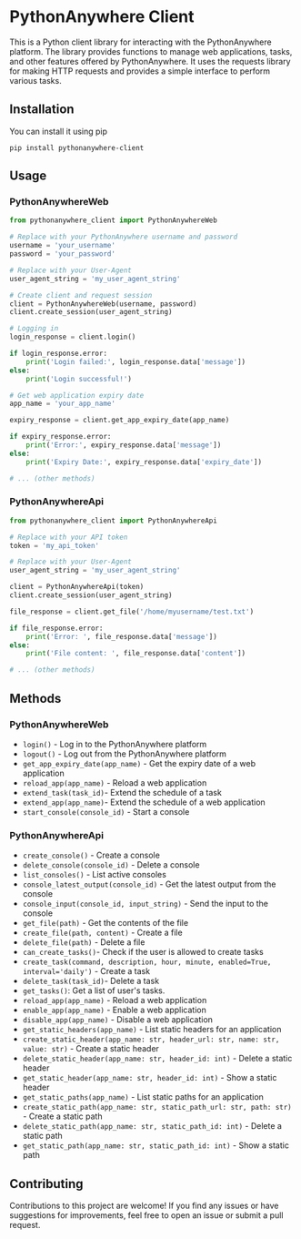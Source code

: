 # PythonAnywhere Client

This is a Python client library for interacting with the PythonAnywhere platform. The library provides functions to
manage web applications, tasks, and other features offered by PythonAnywhere. It uses the requests library for making
HTTP requests and provides a simple interface to perform various tasks.

## Installation

You can install it using pip

```shell
pip install pythonanywhere-client
```

## Usage

### PythonAnywhereWeb

```python
from pythonanywhere_client import PythonAnywhereWeb

# Replace with your PythonAnywhere username and password
username = 'your_username'
password = 'your_password'

# Replace with your User-Agent
user_agent_string = 'my_user_agent_string'

# Create client and request session
client = PythonAnywhereWeb(username, password)
client.create_session(user_agent_string)

# Logging in
login_response = client.login()

if login_response.error:
    print('Login failed:', login_response.data['message'])
else:
    print('Login successful!')

# Get web application expiry date
app_name = 'your_app_name'

expiry_response = client.get_app_expiry_date(app_name)

if expiry_response.error:
    print('Error:', expiry_response.data['message'])
else:
    print('Expiry Date:', expiry_response.data['expiry_date'])

# ... (other methods)
```

### PythonAnywhereApi

```python
from pythonanywhere_client import PythonAnywhereApi

# Replace with your API token
token = 'my_api_token'

# Replace with your User-Agent
user_agent_string = 'my_user_agent_string'

client = PythonAnywhereApi(token)
client.create_session(user_agent_string)

file_response = client.get_file('/home/myusername/test.txt')

if file_response.error:
    print('Error: ', file_response.data['message'])
else:
    print('File content: ', file_response.data['content'])

# ... (other methods)
```

## Methods

### PythonAnywhereWeb

* `login()` - Log in to the PythonAnywhere platform
* `logout()` - Log out from the PythonAnywhere platform
* `get_app_expiry_date(app_name)` - Get the expiry date of a web application
* `reload_app(app_name)` - Reload a web application
* `extend_task(task_id)`- Extend the schedule of a task
* `extend_app(app_name)`- Extend the schedule of a web application
* `start_console(console_id)` - Start a console

### PythonAnywhereApi

* `create_console()` - Create a console
* `delete_console(console_id)` - Delete a console
* `list_consoles()` - List active consoles
* `console_latest_output(console_id)` - Get the latest output from the console
* `console_input(console_id, input_string)` - Send the input to the console
* `get_file(path)` - Get the contents of the file
* `create_file(path, content)` - Create a file
* `delete_file(path)` - Delete a file
* `can_create_tasks()`- Check if the user is allowed to create tasks
* `create_task(command, description, hour, minute, enabled=True, interval='daily')` - Create a task
* `delete_task(task_id)`- Delete a task
* `get_tasks()`: Get a list of user's tasks.
* `reload_app(app_name)` - Reload a web application
* `enable_app(app_name)` - Enable a web application
* `disable_app(app_name)` - Disable a web application
* `get_static_headers(app_name)` - List static headers for an application
* `create_static_header(app_name: str, header_url: str, name: str, value: str)` - Create a static header
* `delete_static_header(app_name: str, header_id: int)` - Delete a static header
* `get_static_header(app_name: str, header_id: int)` - Show a static header
* `get_static_paths(app_name)` - List static paths for an application
* `create_static_path(app_name: str, static_path_url: str, path: str)` - Create a static path
* `delete_static_path(app_name: str, static_path_id: int)` - Delete a static path
* `get_static_path(app_name: str, static_path_id: int)` - Show a static path

## Contributing

Contributions to this project are welcome! If you find any issues or have suggestions for improvements,
feel free to open an issue or submit a pull request.